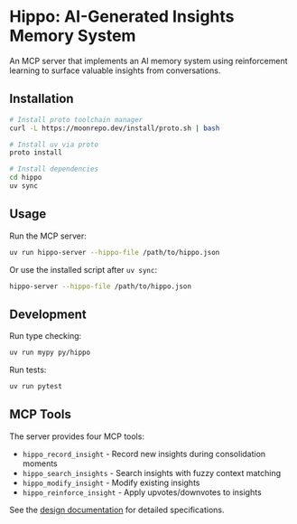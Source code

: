 # Hippo: AI-Generated Insights Memory System

An MCP server that implements an AI memory system using reinforcement learning to surface valuable insights from conversations.

## Installation

```bash
# Install proto toolchain manager
curl -L https://moonrepo.dev/install/proto.sh | bash

# Install uv via proto
proto install

# Install dependencies
cd hippo
uv sync
```

## Usage

Run the MCP server:

```bash
uv run hippo-server --hippo-file /path/to/hippo.json
```

Or use the installed script after `uv sync`:

```bash
hippo-server --hippo-file /path/to/hippo.json
```

## Development

Run type checking:

```bash
uv run mypy py/hippo
```

Run tests:

```bash
uv run pytest
```

## MCP Tools

The server provides four MCP tools:

- `hippo_record_insight` - Record new insights during consolidation moments
- `hippo_search_insights` - Search insights with fuzzy context matching
- `hippo_modify_insight` - Modify existing insights
- `hippo_reinforce_insight` - Apply upvotes/downvotes to insights

See the [design documentation](src/design-doc.md) for detailed specifications.